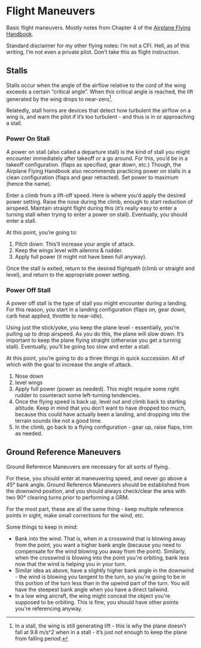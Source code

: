 # Flight Maneuvers

Basic flight maneuvers. Mostly notes from Chapter 4 of the [Airplane Flying Handbook](https://www.faa.gov/regulations_policies/handbooks_manuals/aviation/airplane_handbook/).

Standard disclaimer for my other flying notes: I’m not a CFI. Hell, as of this writing, I’m not even a private pilot. Don’t take this as flight instruction.

## Stalls

Stalls occur when the angle of the airflow relative to the cord of the wing exceeds a certain “critical angle”. When this critical angle is reached, the lift generated by the wing drops to near-zero[^lift not zero].

Relatedly, stall horns are devices that detect how turbulent the airflow on a wing is, and warn the pilot if it’s too turbulent - and thus is in or approaching a stall.

### Power On Stall

A power on stall (also called a departure stall) is the kind of stall you might encounter immediately after takeoff or a go around. For this, you’d be in a takeoff configuration. (flaps as specified, gear down, etc.) Though, the Airplane Flying Handbook also recommends practicing power on stalls in a clean configuration (flaps and gear retracted). Set power to maximum (hence the name).

Enter a climb from a lift-off speed. Here is where you’d apply the desired power setting. Raise the nose during the climb, enough to start reduction of airspeed. Maintain straight flight during this (it’s really easy to enter a turning stall when trying to enter a power on stall). Eventually, you should enter a stall.

At this point, you’re going to:

1. Pitch down. This’ll increase your angle of attack.
2. Keep the wings level with ailerons & rudder.
3. Apply full power (it might not have been full anyway).

Once the stall is exited, return to the desired flightpath (climb or straight and level), and return to the appropriate power setting.

### Power Off Stall

A power off stall is the type of stall you might encounter during a landing. For this reason, you start in a landing configuration (flaps on, gear down, carb heat applied, throttle to near-idle).

Using just the stick/yoke, you keep the plane level - essentially, you’re pulling up to drop airspeed. As you do this, the plane will slow down. It’s important to keep the plane flying straight (otherwise you get a turning stall). Eventually, you’ll be going too slow and enter a stall.

At this point, you’re going to do a three things in quick succession. All of which with the goal to increase the angle of attack.

1. Nose down
2. level wings
3. Apply full power (power as needed). This might require some right rudder to counteract some left-turning tendencies.
4. Once the flying speed is back up, level out and climb back to starting altitude. Keep in mind that you don’t want to have dropped too much, because this could have actually been a landing, and dropping into the terrain sounds like not a good time.
5. In the climb, go back to a flying configuration - gear up, raise flaps, trim as needed.

## Ground Reference Maneuvers

Ground Reference Maneuvers are necessary for all sorts of flying.

For these, you should enter at maneuvering speed, and never go above a 45° bank angle. Ground Reference Maneuvers should be established from the downwind position, and you should always check/clear the area with two 90° clearing turns prior to performing a GRM.

For the most part, these are all the same thing - keep multiple reference points in sight, make small corrections for the wind, etc.

Some things to keep in mind:

- Bank into the wind.
  That is, when in a crosswind that is blowing away from the point, you want a higher bank angle (because you need to compensate for the wind blowing you away from the point). Similarly, when the crosswind is blowing into the point you're orbiting, bank less now that the wind is helping you in your turn.
- Similar idea as above, have a slightly higher bank angle in the downwind - the wind is blowing you tangent to the turn, so you're going to be in this portion of the turn less than in the upwind part of the turn.
  You will have the steepest bank angle when you have a direct tailwind.
- In a low wing aircraft, the wing might conceal the object you're supposed to be orbiting. This is fine, you should have other points you're referencing anyway.


[^lift not zero]: In a stall, the wing is still generating lift - this is why the plane doesn’t fall at 9.8 m/s^2 when in a stall - it’s just not enough to keep the plane from falling period.
